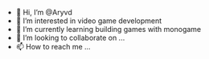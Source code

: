 - 👋 Hi, I’m @Aryvd
- 👀 I’m interested in video game development
- 🌱 I’m currently learning building games with monogame
- 💞️ I’m looking to collaborate on ...
- 📫 How to reach me ...

<!---
Aryvd/Aryvd is a ✨ special ✨ repository because its `README.md` (this file) appears on your GitHub profile.
You can click the Preview link to take a look at your changes.
--->
